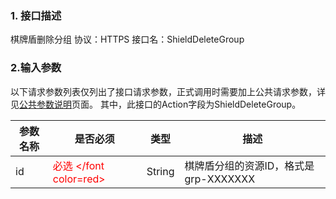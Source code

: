 ### 1. 接口描述
棋牌盾删除分组
协议：HTTPS 
接口名：ShieldDeleteGroup

### 2.输入参数
以下请求参数列表仅列出了接口请求参数，正式调用时需要加上公共请求参数，详见[公共参数说明](http://tcecqpoc.fsphere.cn/document/product/295/7279)页面。
其中，此接口的Action字段为ShieldDeleteGroup。

| 参数名称 | 是否必须 | 类型 | 描述 |
|---------|---------|---------|---------|
|id | <font color=red>必选 </font color=red> | String |棋牌盾分组的资源ID，格式是grp-XXXXXXX |
